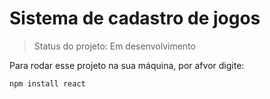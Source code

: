 <h1>Sistema de cadastro de jogos</h1>

> Status do projeto: Em desenvolvimento

Para rodar esse projeto na sua máquina, por afvor digite:

```
npm install react
```
